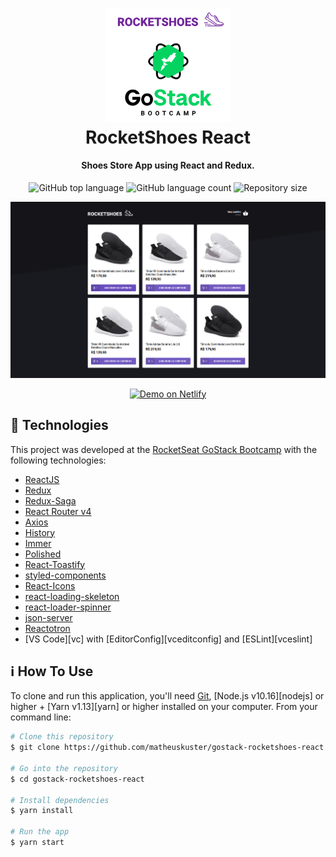 <h1 align="center">
    <img alt="GoStack" src="./.github/github_logo.png" width="200px" />
    <br />
    RocketShoes React
</h1>

<h4 align="center">
  Shoes Store App using React and Redux.
</h4>
<p align="center">
  <img alt="GitHub top language" src="https://img.shields.io/github/languages/top/matheuskuster/gostack-rocketshoes-react.svg">

  <img alt="GitHub language count" src="https://img.shields.io/github/languages/count/matheuskuster/gostack-rocketshoes-react.svg">

  <img alt="Repository size" src="https://img.shields.io/github/repo-size/matheuskuster/gostack-rocketshoes-react.svg">
</p>

![App Screenshot](./.github/app_screenshot.png)

<p align="center">
  <a href="">
    <img alt="Demo on Netlify" src="https://res.cloudinary.com/lukemorales/image/upload/v1563043495/readme_logos/demo_on_netlify_bbuvjz.png">
  </a>
</p>

## :rocket: Technologies

This project was developed at the [RocketSeat GoStack Bootcamp](https://rocketseat.com.br/bootcamp) with the following technologies:

- [ReactJS](https://reactjs.org/)
- [Redux](https://redux.js.org/)
- [Redux-Saga](https://redux-saga.js.org/)
- [React Router v4](https://github.com/ReactTraining/react-router)
- [Axios](https://github.com/axios/axios)
- [History](https://www.npmjs.com/package/history)
- [Immer](https://github.com/immerjs/immer)
- [Polished](https://polished.js.org/)
- [React-Toastify](https://fkhadra.github.io/react-toastify/)
- [styled-components](https://www.styled-components.com/)
- [React-Icons](https://react-icons.netlify.com/)
- [react-loading-skeleton](https://github.com/dvtng/react-loading-skeleton)
- [react-loader-spinner](https://github.com/mhnpd/react-loader-spinner)
- [json-server](https://github.com/typicode/json-server)
- [Reactotron](https://infinite.red/reactotron)
- [VS Code][vc] with [EditorConfig][vceditconfig] and [ESLint][vceslint]

## :information_source: How To Use

To clone and run this application, you'll need [Git](https://git-scm.com), [Node.js v10.16][nodejs] or higher + [Yarn v1.13][yarn] or higher installed on your computer. From your command line:

```bash
# Clone this repository
$ git clone https://github.com/matheuskuster/gostack-rocketshoes-react

# Go into the repository
$ cd gostack-rocketshoes-react

# Install dependencies
$ yarn install

# Run the app
$ yarn start
```
